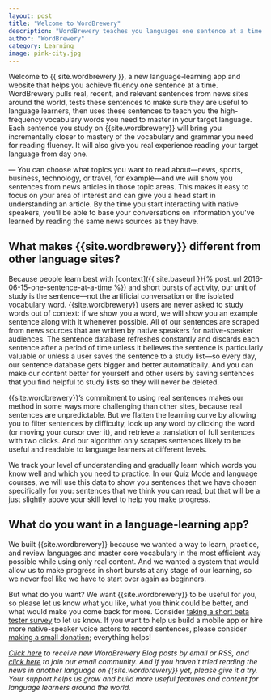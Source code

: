 ```yaml
---
layout: post
title: "Welcome to WordBrewery"
description: "WordBrewery teaches you languages one sentence at a time using real sentences from the news."
author: "WordBrewery"
category: Learning
image: pink-city.jpg
---
```


Welcome to {{ site.wordbrewery }}, a new language-learning app and website that helps you achieve fluency one sentence at a time. WordBrewery pulls real, recent, and relevant sentences from news sites around the world, tests these sentences to make sure they are useful to language learners, then uses these sentences to teach you the high-frequency vocabulary words you need to master in your target language. Each sentence you study on {{site.wordbrewery}} will bring you incrementally closer to mastery of the vocabulary and grammar you need for reading fluency. It will also give you real experience reading your target language from day one.

—
You can choose what topics you want to read about—news, sports, business, technology, or travel, for example—and we will show you sentences from news articles in those topic areas. This makes it easy to focus on your area of interest and can give you a head start in understanding an article. By the time you start interacting with native speakers, you’ll be able to base your conversations on information you’ve learned by reading the same news sources as they have.

## What makes {{site.wordbrewery}} different from other language sites?

Because people learn best with [context]({{ site.baseurl }}{% post_url 2016-06-15-one-sentence-at-a-time %}) and short bursts of activity, our unit of study is the sentence—not the artificial conversation or the isolated vocabulary word. {{site.wordbrewery}} users are never asked to study words out of context: if we show you a word, we will show you an example sentence along with it whenever possible. All of our sentences are scraped from news sources that are written by native speakers for native-speaker audiences. The sentence database refreshes constantly and discards each sentence after a period of time unless it believes the sentence is particularly valuable or unless a user saves the sentence to a study list—so every day, our sentence database gets bigger and better automatically. And you can make our content better for yourself and other users by saving sentences that you find helpful to study lists so they will never be deleted.

{{site.wordbrewery}}’s commitment to using real sentences makes our method in some ways more challenging than other sites, because real sentences are unpredictable. But we flatten the learning curve by allowing you to filter sentences by difficulty, look up any word by clicking the word (or moving your cursor over it), and retrieve a translation of full sentences with two clicks. And our algorithm only scrapes sentences likely to be useful and readable to language learners at different levels.

We track your level of understanding and gradually learn which words you know well and which you need to practice. In our Quiz Mode and language courses, we will use this data to show you sentences that we have chosen specifically for you: sentences that we think you can read, but that will be a just slightly above your skill level to help you make progress.

## What do you want in a language-learning app?

We built {{site.wordbrewery}} because we wanted a way to learn, practice, and review languages and master core vocabulary in the most efficient way possible while using only real content. And we wanted a system that would allow us to make progress in short bursts at any stage of our learning, so we never feel like we have to start over again as beginners.

But what do you want? We want {{site.wordbrewery}} to be useful for you, so please let us know what you like, what you think could be better, and what would make you come back for more. Consider [taking a short beta tester survey](https://docs.google.com/forms/d/1VLYcHdI5-FLlr5hMRJ1DzhLKDUzfkPvyI8Bx3bvvk3w/viewform) to let us know. If you want to help us build a mobile app or hire more native-speaker voice actors to record sentences, please consider [making a small donation](https://squareup.com/store/wordbrewery2); everything helps!

*[Click here](http://feeds.feedburner.com/LanguageUntapped) to receive new WordBrewery Blog posts by email or RSS, and [click here](http://goo.gl/pTPRvb) to join our email community. And if you haven't tried reading the news in another  language on {{site.wordbrewery}} yet,
please give it a try. Your support helps us grow and build more useful features and content for language learners around the world.*
